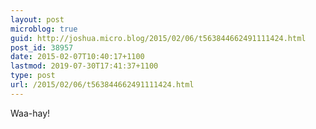 ```yaml
---
layout: post
microblog: true
guid: http://joshua.micro.blog/2015/02/06/t563844662491111424.html
post_id: 38957
date: 2015-02-07T10:40:17+1100
lastmod: 2019-07-30T17:41:37+1100
type: post
url: /2015/02/06/t563844662491111424.html
---
```

Waa-hay!
